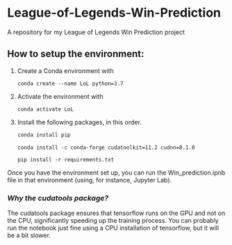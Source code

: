 # League-of-Legends-Win-Prediction
A repository for my League of Legends Win Prediction project

## How to setup the environment:

1. Create a Conda environment with
    ```
    conda create --name LoL python=3.7
    ```
2. Activate the environment with
    ```
    conda activate LoL
    ```

3. Install the following packages, in this order.
    ```python 
    conda install pip
    ```
    ``` 
    conda install -c conda-forge cudatoolkit=11.2 cudnn=8.1.0
    ```    
    ``` 
    pip install -r requirements.txt
    ``` 
   

Once you have the environment set up, you can run the Win_prediction.ipnb file in that environment (using, for instance, Jupyter Lab). 

### *Why the cudatools package?*
The cudatools package ensures that tensorflow runs on the GPU and not on the CPU, significantly speeding up the training process. You can probably run the notebook just fine using a CPU installation of tensorflow, but it will be a bit slower. 
